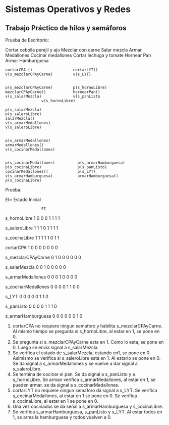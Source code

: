 # Sistemas Operativos y Redes

## Trabajo Práctico de hilos y semáforos

Prueba de Escritorio:

Cortar cebolla perejil y ajo
Mezclar con carne
Salar mezcla
Armar Medallones
Cocinar medallones
Cortar lechuga y tomate
Hornear Pan
Armar Hamburguesa

  
	cortarCPA ()                  cortarLYT()
	v(s_mezclarCPAyCarne)         v(s_LYT)


	p(s_mezclarCPAyCarne)         p(s_hornoLibre)
	mezclarCPAyCarne()            hornearPan()
	v(s_salarMezcla)              v(s_panListo
					v(s_hornoLibre)

	p(s_salarMezcla)
	p(s_saleroLibre)
	salarMezcla() 
	v(s_armarMedallones)
	v(s_saleroLibre)


	p(s_armarMedallones)
	armarMedallones()
	v(s_cocinarMedallones)


	p(s_cocinarMedallones)          p(s_armarHamburguesa)
	p(s_cocinaLibre)                p(s_panListo)
	cocinarMedallones()             p(s_LYT)
	v(s_armarHamburguesa)           armarHamburguesa()
	p(s_cocinaLibre)


Prueba:

EI= Estado Inicial

                    EI
s_hornoLibre        1	  0	0	0	1	1	1	1

s_saleroLibre       1	  1	1	0	1	1	1	1

s_cocinaLibre       1	  1	1	1	1	0	1	1

cortarCPA	    1	  0	0	0	0	0	0	0

s_mezclarCPAyCarne  0	  1	0	0	0	0	0	0

s_salarMezcla       0	  0	1	0	0	0	0	0

s_armarMedallones   0	  0	0	1	0	0	0	0

s_cocinarMedallones 0	  0	0	0	1	1	0	0

s_LYT               0	  0	0	0	0	1	1	0

s_panListo          0	  0	0	0	1	1	1	0

s_armarHamburguesa  0	  0	0	0	0	0	1	0

1. cortarCPA no requiere ningun semaforo y habilita s_mezclarCPAyCarne. Al mismo tiempo se pregunta si s_hornoLibre, al estar en 1, se pone en 0.
2. Se pregunta si s_mezclarCPAyCarne esta en 1. Como lo esta, se pone en 0. Luego se envia signal a s_salarMezcla.
3. Se verifica el estado de s_salarMezcla, estando en1, se pone en 0. Asimismo se verifica si s_saleroLibre esta en 1. Al estarlo se pone en 0. Se da signal a s_armarMedallones y se
vuelve a dar signal a s_saleroLibre.
4. Se termina de cocinar el pan. Se da signal a s_panListo y a s_hornoLibre. Se arman verifica s_armarMedallones, al estar en 1, se pueden armar. se da signal a s_cocinarMedallones.
5. cortarLYT no requiere ningun semaforo da signal a s_LYT. Se verifica s_cocinarMedallones, al estar en 1 se pone en 0. Se verifica s_cocinaLibre, al estar en 1 se pone en 0. 
6. Una vez cocinados se da señal a s_armarHamburguesa y s_cocinaLibre.
7. Se verifica s_armarHamburguesa, s_panListo y s_LYT. Al estar todos en 1, se arma la hamburguesa y todos vuelven a 0.
